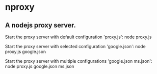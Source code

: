 nproxy
======

A nodejs proxy server.
------

Start the proxy server with default configuration 'proxy.js':
node proxy.js

Start the proxy server with selected configuration 'google.json':
node proxy.js google.json

Start the proxy server with multiple configurations 'google.json ms.json':
node proxy.js google.json ms.json